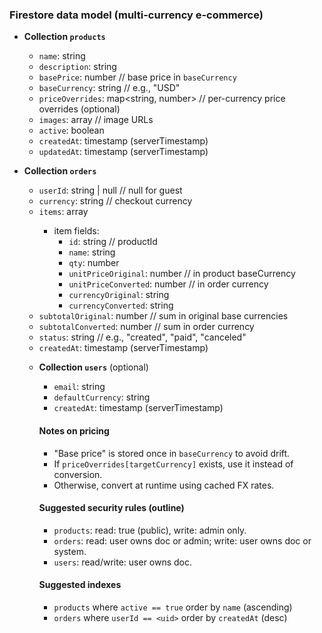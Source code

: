 ### Firestore data model (multi-currency e-commerce)

- **Collection `products`**
  - `name`: string
  - `description`: string
  - `basePrice`: number  // base price in `baseCurrency`
  - `baseCurrency`: string  // e.g., "USD"
  - `priceOverrides`: map<string, number>  // per-currency price overrides (optional)
  - `images`: array<string>  // image URLs
  - `active`: boolean
  - `createdAt`: timestamp (serverTimestamp)
  - `updatedAt`: timestamp (serverTimestamp)

- **Collection `orders`**
  - `userId`: string | null  // null for guest
  - `currency`: string  // checkout currency
  - `items`: array<object>
    - item fields:
      - `id`: string  // productId
      - `name`: string
      - `qty`: number
      - `unitPriceOriginal`: number  // in product baseCurrency
      - `unitPriceConverted`: number  // in order currency
      - `currencyOriginal`: string
      - `currencyConverted`: string
  - `subtotalOriginal`: number  // sum in original base currencies
  - `subtotalConverted`: number  // sum in order currency
  - `status`: string  // e.g., "created", "paid", "canceled"
  - `createdAt`: timestamp (serverTimestamp)

- **Collection `users`** (optional)
  - `email`: string
  - `defaultCurrency`: string
  - `createdAt`: timestamp (serverTimestamp)

#### Notes on pricing
- "Base price" is stored once in `baseCurrency` to avoid drift.
- If `priceOverrides[targetCurrency]` exists, use it instead of conversion.
- Otherwise, convert at runtime using cached FX rates.

#### Suggested security rules (outline)
- `products`: read: true (public), write: admin only.
- `orders`: read: user owns doc or admin; write: user owns doc or system.
- `users`: read/write: user owns doc.

#### Suggested indexes
- `products` where `active == true` order by `name` (ascending)
- `orders` where `userId == <uid>` order by `createdAt` (desc)



